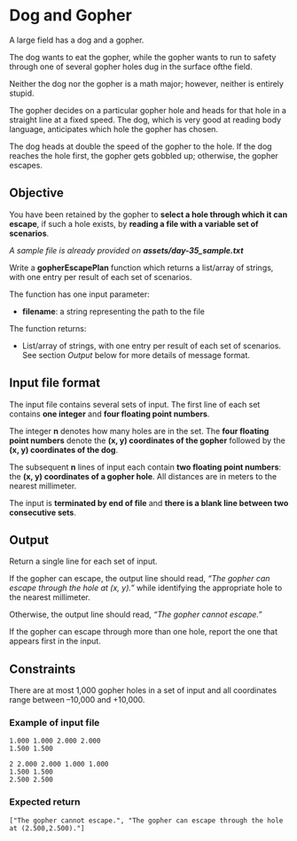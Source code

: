 # Dog and Gopher

A large field has a dog and a gopher.

The dog wants to eat the gopher, while the gopher wants to run to safety through one of several gopher holes dug in the surface ofthe field.

Neither the dog nor the gopher is a math major; however, neither is entirely stupid.

The gopher decides on a particular gopher hole and heads for that hole in a straight line at a fixed speed. The dog, which is very good at reading body language, anticipates which hole the gopher has chosen. 

The dog heads at double the speed of the gopher to the hole. If the dog reaches the hole first, the gopher gets gobbled up; otherwise, the gopher escapes.

## Objective
You have been retained by the gopher to **select a hole through which it can escape**, if such a hole exists, by **reading a file with a variable set of scenarios**.

*A sample file is already provided on **assets/day-35_sample.txt***

Write a **gopherEscapePlan** function which returns a list/array of strings, with one entry per result of each set of scenarios.

The function has one input parameter:
- **filename**: a string representing the path to the file

The function returns:
- List/array of strings, with one entry per result of each set of scenarios. See section *Output* below for more details of message format.

## Input file format

The input file contains several sets of input. The first line of each set contains **one integer** and **four floating point numbers**. 

The integer **n** denotes how many holes are in the set.
The **four floating point numbers** denote the **(x, y) coordinates of the gopher** followed by the **(x, y) coordinates of the dog**. 

The subsequent **n** lines of input each contain **two floating point numbers**: the **(x, y) coordinates of a gopher hole**. All distances are in meters to the nearest millimeter. 

The input is **terminated by end of file** and **there is a blank line between two consecutive sets**.

## Output
Return a single line for each set of input.

If the gopher can escape, the output line should read, _“The gopher can escape through the hole at (x, y).”_ while identifying the appropriate hole to the nearest millimeter. 

Otherwise, the output line should read, _“The gopher cannot escape.”_ 

If the gopher can escape through more than one hole, report the one that appears first in the input. 

## Constraints
There are at most 1,000 gopher holes in a set of input and all coordinates range between –10,000 and +10,000.



### Example of input file
```text
1.000 1.000 2.000 2.000
1.500 1.500

2 2.000 2.000 1.000 1.000
1.500 1.500
2.500 2.500
```

### Expected return
```text
["The gopher cannot escape.", "The gopher can escape through the hole at (2.500,2.500)."]
```



